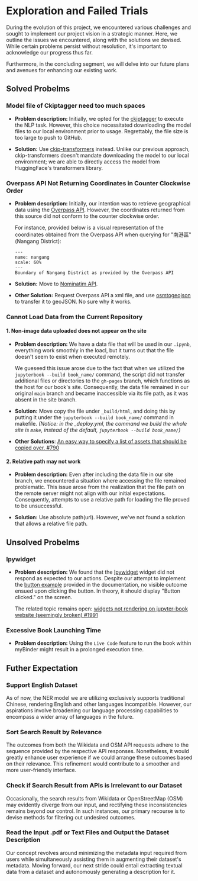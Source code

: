 # Exploration and Failed Trials
During the evolution of this project, we encountered various challenges and sought to implement our project vision in a strategic manner. Here, we outline the issues we encountered, along with the solutions we devised. While certain problems persist without resolution, it's important to acknowledge our progress thus far.

Furthermore, in the concluding segment, we will delve into our future plans and avenues for enhancing our existing work.

## Solved Probelms
### Model file of Ckiptagger need too much spaces
* **Problem description:** Initially, we opted for the [ckiptagger](https://github.com/ckiplab/ckiptagger) to execute the NLP task. However, this choice necessitated downloading the model files to our local environment prior to usage. Regrettably, the file size is too large to push to GitHub.

* **Solution:** Use [ckip-transformers](https://github.com/ckiplab/ckip-transformers) instead. Unlike our previous approach, ckip-transformers doesn't mandate downloading the model to our local environment; we are able to directly access the model from HuggingFace's transformers library.

### Overpass API Not Returning Coordinates in Counter Clockwise Order
* **Problem description:** Initially, our intention was to retrieve geographical data using the  [Overpass API](http://overpass-api.de/). However, the coordinates returned from this source did not conform to the counter clockwise order.

    For instance, provided below is a visual representation of the coordinates obtained from the Overpass API when querying for "南港區" (Nangang District):
    ```{figure} ../../images/nangang.png
    ---
    name: nangang
    scale: 60%
    ---
    Boundary of Nangang District as provided by the Overpass API
    ```

* **Solution:** Move to [Nominatim API](https://nominatim.org/release-docs/latest/api/Overview/).

* **Other Solution:** Request Overpass API a xml file, and use [osmtogeojson](https://tyrasd.github.io/osmtogeojson/) to transfer it to geoJSON. No sure why it works.

### Cannot Load Data from the Current Repository
#### 1. Non-image data uploaded does not appear on the site
* **Problem description:** We have a data file that will be used in our `.ipynb`, everything work smoothly in the loacl, but it turns out that the file doesn't seem to exist when executed remotely.

    We gueseed this issue arose due to the fact that when we utilized the `jupyterbook --build book_name/` command, the script did not transfer additional files or directories to the `gh-pages` branch, which functions as the host for our book's site. Consequently, the data file remained in our original `main` branch and became inaccessible via its file path, as it was absent in the site branch.

* **Solution:** Move copy the file under `_build/html`, and doing this by putting it under the `jupyterbook --build book_name/` command in makefile. *(Notice: in the _deploy.yml, the command we build the whole site is `make`, instead of the default, `jupyterbook --build book_name/`)*

* **Other Solutions**: [ An easy way to specify a list of assets that should be copied over. #790](https://github.com/executablebooks/jupyter-book/issues/790)

#### 2. Relative path may not work
* **Problem description:** Even after including the data file in our site branch, we encountered a situation where accessing the file remained problematic. This issue arose from the realization that the file path on the remote server might not align with our initial expectations. Consequently, attempts to use a relative path for loading the file proved to be unsuccessful.

* **Solution:** Use absolute path(url). However, we've not found a solution that allows a relative file path.

## Unsolved Probelms
### Ipywidget
* **Problem description:** We found that the [Ipywidget](https://ipywidgets.readthedocs.io/en/latest/user_install.html) widget did not respond as expected to our actions. Despite our attempt to implement the [button example](https://ipywidgets.readthedocs.io/en/latest/examples/Widget%20Events.html) provided in the documentation, no visible outcome ensued upon clicking the button. In theory, it should display "Button clicked." on the screen.

    The related topic remains open: [ widgets not rendering on jupyter-book website (seemingly broken) #1991](https://github.com/executablebooks/jupyter-book/issues/1991)

### Excessive Book Launching Time
* **Problem description:** Using the `Live Code` feature to run the book within myBinder might result in a prolonged execution time.

## Futher Expectation 
### Support English Dataset
As of now, the NER model we are utilizing exclusively supports traditional Chinese, rendering English and other languages incompatible. However, our aspirations involve broadening our language processing capabilities to encompass a wider array of languages in the future.

### Sort Search Result by Relevance
The outcomes from both the Wikidata and OSM API requests adhere to the sequence provided by the respective API responses. Nonetheless, it would greatly enhance user experience if we could arrange these outcomes based on their relevance. This refinement would contribute to a smoother and more user-friendly interface.

### Check if Search Result from APIs is Irrelevant to our Dataset
Occasionally, the search results from Wikidata or OpenStreetMap (OSM) may evidently diverge from our input, and rectifying these inconsistencies remains beyond our control. In such instances, our primary recourse is to devise methods for filtering out undesired outcomes.

### Read the Input .pdf or Text Files and Output the Dataset Description
Our concept revolves around minimizing the metadata input required from users while simultaneously assisting them in augmenting their dataset's metadata. Moving forward, our next stride could entail extracting textual data from a dataset and autonomously generating a description for it.
